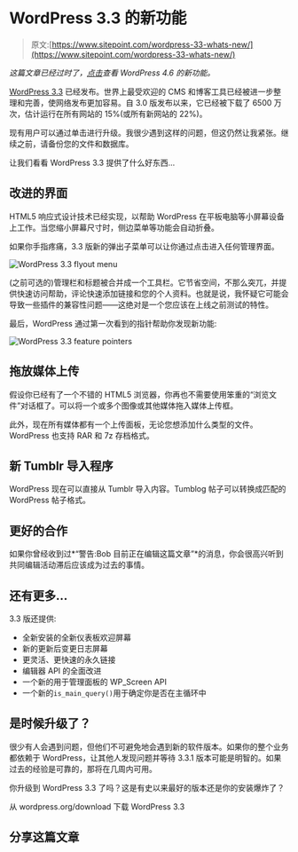 # WordPress 3.3 的新功能

> 原文:[https://www.sitepoint.com/wordpress-33-whats-new/](https://www.sitepoint.com/wordpress-33-whats-new/)

*这篇文章已经过时了，[点击](https://www.sitepoint.com/whats-new-in-wordpress-4-6/)查看 WordPress 4.6 的新功能。*

[WordPress 3.3](http://wordpress.org/) 已经发布。世界上最受欢迎的 CMS 和博客工具已经被进一步整理和完善，使网络发布更加容易。自 3.0 版发布以来，它已经被下载了 6500 万次，估计运行在所有网站的 15%(或所有新网站的 22%)。

现有用户可以通过单击进行升级。我很少遇到这样的问题，但这仍然让我紧张。继续之前，请备份您的文件和数据库。

让我们看看 WordPress 3.3 提供了什么好东西…

## 改进的界面

HTML5 响应式设计技术已经实现，以帮助 WordPress 在平板电脑等小屏幕设备上工作。当您缩小屏幕尺寸时，侧边菜单等功能会自动折叠。

如果你手指疼痛，3.3 版新的弹出子菜单可以让你通过点击进入任何管理界面。

![WordPress 3.3 flyout menu](../Images/754e13a2e997e8f70891d93217eb55ad.png)

(之前可选的)管理栏和标题被合并成一个工具栏。它节省空间，不那么突兀，并提供快速访问帮助，评论快速添加链接和您的个人资料。也就是说，我怀疑它可能会导致一些插件的兼容性问题——这绝对是一个您应该在上线之前测试的特性。

最后，WordPress 通过第一次看到的指针帮助你发现新功能:

![WordPress 3.3 feature pointers](../Images/2f4345d03719c11af2170ec83e681160.png)

## 拖放媒体上传

假设你已经有了一个不错的 HTML5 浏览器，你再也不需要使用笨重的“浏览文件”对话框了。可以将一个或多个图像或其他媒体拖入媒体上传框。

此外，现在所有媒体都有一个上传面板，无论您想添加什么类型的文件。WordPress 也支持 RAR 和 7z 存档格式。

## 新 Tumblr 导入程序

WordPress 现在可以直接从 Tumblr 导入内容。Tumblog 帖子可以转换成匹配的 WordPress 帖子格式。

## 更好的合作

如果你曾经收到过*“警告:Bob 目前正在编辑这篇文章”*的消息，你会很高兴听到共同编辑活动滞后应该成为过去的事情。

## 还有更多…

3.3 版还提供:

*   全新安装的全新仪表板欢迎屏幕
*   新的更新后变更日志屏幕
*   更灵活、更快速的永久链接
*   编辑器 API 的全面改进
*   一个新的用于管理面板的 WP_Screen API
*   一个新的`is_main_query()`用于确定你是否在主循环中

## 是时候升级了？

很少有人会遇到问题，但他们不可避免地会遇到新的软件版本。如果你的整个业务都依赖于 WordPress，让其他人发现问题并等待 3.3.1 版本可能是明智的。如果过去的经验是可靠的，那将在几周内可用。

你升级到 WordPress 3.3 了吗？这是有史以来最好的版本还是你的安装爆炸了？

从 wordpress.org/download 下载 WordPress 3.3

## 分享这篇文章